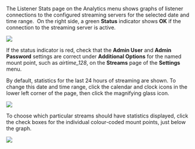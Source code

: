 The Listener Stats page on the Analytics menu shows graphs of listener connections to the configured streaming servers for the selected date and time range.  On the right side, a green **Status** indicator shows **OK** if the connection to the streaming server is active.

![](static/Screenshot483-Listener_Stats.png)

If the status indicator is red, check that the **Admin User** and **Admin Password** settings are correct under **Additional Options** for the named mount point, such as *airtime\_128*, on the **Streams** page of the **Settings** menu.

By default, statistics for the last 24 hours of streaming are shown. To change this date and time range, click the calendar and clock icons in the lower left corner of the page, then click the magnifying glass icon.

![](static/Screenshot484-Listener_Stats_date_range.png)

To choose which particular streams should have statistics displayed, click the check boxes for the individual colour-coded mount points, just below the graph.

![](static/Screenshot522-Select_stream_stats_240.png)
